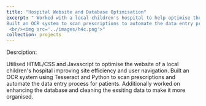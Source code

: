 ```yaml
---
title: "Hospital Website and Database Optimisation"
excerpt: " Worked with a local children's hospital to help optimise their website and improve efficiency.
Built an OCR system to scan prescriptions to automate the data entry process.
 <br/><img src='../images/h4c.png'>"
collection: projects
---
```

Desrciption:

Utilised HTML/CSS and Javascript to optimise the website of a local children's hospital improving site efficiency and user navigation. 
Built an OCR system using Tesseract and Python to scan prescriptions and automate the data entry process for patients. Additionally worked on enhancing the database and cleaning the exsiting data to make it more organised.

